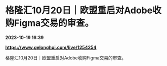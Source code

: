 # 格隆汇10月20日｜欧盟重启对Adobe收购Figma交易的审查。

**2023-10-19 16:39**

**https://www.gelonghui.com/live/1254254**

格隆汇10月20日｜欧盟重启对Adobe收购Figma交易的审查。